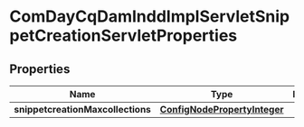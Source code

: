 

# ComDayCqDamInddImplServletSnippetCreationServletProperties

## Properties

Name | Type | Description | Notes
------------ | ------------- | ------------- | -------------
**snippetcreationMaxcollections** | [**ConfigNodePropertyInteger**](ConfigNodePropertyInteger.md) |  |  [optional]



